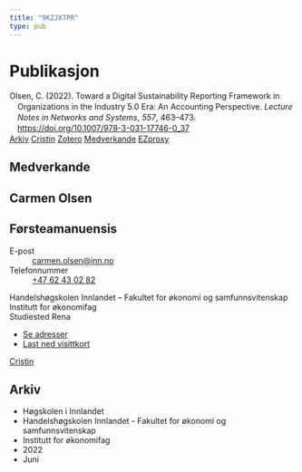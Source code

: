 ```yaml
---
title: "9KZJX7PR"
type: pub
---
```

<h1>Publikasjon</h1>
<article id="csl-bib-container-9KZJX7PR" class="csl-bib-container">
  <div class="csl-bib-body" style="line-height: 1.35; padding-left: 1em; text-indent:-1em;">
  <div class="csl-entry">Olsen, C. (2022). Toward a Digital Sustainability Reporting Framework in Organizations in the Industry 5.0 Era: An Accounting Perspective. <i>Lecture Notes in Networks and Systems</i>, <i>557</i>, 463&#x2013;473. <a href="https://doi.org/10.1007/978-3-031-17746-0_37">https://doi.org/10.1007/978-3-031-17746-0_37</a></div>
</div>
  <div class="csl-bib-buttons">
    <a href="#taxonomy-article-9KZJX7PR" class="csl-bib-button">Arkiv</a>
    <a href alt="Cristin URL" class="csl-bib-button">Cristin</a>
    <a href alt="Zotero URL" class="csl-bib-button">Zotero</a>
    <a href="#contributors-article-9KZJX7PR" class="csl-bib-button">Medverkande</a>
    <a href="http://ezproxy.inn.no/login?url=https://doi.org/10.1007/978-3-031-17746-0_37" class="csl-bib-button">EZproxy</a>
  </div>
  <div id="csl-bib-meta-container-9KZJX7PR"></div>
</article>
<div id="csl-bib-meta-9KZJX7PR" class="csl-bib-meta">
  <article id="contributors-article-9KZJX7PR" class="contributors-article">
    <h1>Medverkande</h1>
    <div class="personas">
<div class="vrtx-hinn-person-card">
<div class="photo">
<i class="lar la-user-circle missing-person"></i>
</div>
<div class="info">
<hgroup><h1>Carmen Olsen</h1>
<h2>Førsteamanuensis</h2>
</hgroup><dl>
<dt>E-post</dt>
<dd>
<a href="mailto:carmen.olsen@inn.no">carmen.olsen@inn.no</a>
</dd>
<dt>Telefonnummer</dt>
<dd><a href="tel:+4762430282">
+47 62 43 02 82
</a></dd>
</dl>
<p>
Handelshøgskolen Innlandet – Fakultet for økonomi og samfunnsvitenskap<br>
Institutt for økonomifag<br>
Studiested Rena
</p>
<ul class="vrtx-hinn-links">
<li><a href="https://www.inn.no/finn-en-ansatt/carmen-olsen.html#vrtx-hinn-addresses">Se adresser</a></li>
<li><a href="https://www.inn.no/finn-en-ansatt/carmen-olsen.html?vrtx=vcf">Last ned visittkort</a></li>
</ul>
</div>
</div>
<a href="https://app.cristin.no/persons/show.jsf?id=395616" alt="Cristin URL" class="personas-cristin">Cristin</a>
</div>
  </article>
  <article id="taxonomy-article-9KZJX7PR" class="taxonomy-article">
    <h1>Arkiv</h1>
    <ul>
      <li>Høgskolen i Innlandet</li>
      <li>Handelshøgskolen Innlandet - Fakultet for økonomi og samfunnsvitenskap</li>
      <li>Institutt for økonomifag</li>
      <li>2022</li>
      <li>Juni</li>
    </ul>
  </article>
</div>

